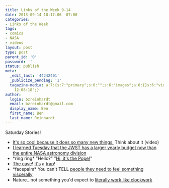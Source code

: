 ```yaml
---
title: Links of the Week 9-14
date: 2013-09-14 18:17:06 -07:00
categories:
- Links of the Week
tags:
- comics
- NASA
- videos
layout: post
type: post
parent_id: '0'
password: ''
status: publish
meta:
  _edit_last: '44242401'
  _publicize_pending: '1'
  tagazine-media: a:7:{s:7:"primary";s:0:"";s:6:"images";a:0:{}s:6:"videos";a:0:{}s:11:"image_count";i:0;s:6:"author";s:8:"44242401";s:7:"blog_id";s:8:"46163602";s:9:"mod_stamp";s:19:"2013-09-15
    12:08:18";}
author:
  login: bzreinhardt
  email: bzreinhardt@gmail.com
  display_name: Ben
  first_name: Ben
  last_name: Reinhardt
---
```


<p>Saturday Stories!</p>
<ul>
<li><a href="http://news.discovery.com/space/private-spaceflight/awesome-all-angle-virgin-galactic-test-flight-video-130909.htm" target="_blank">It's so cool because it does so many new things.</a> Think about it (video)</li>
<li><a href="http://www.bbc.co.uk/news/science-environment-23964427" target="_blank">I learned Tuesday that the JWST has a larger yearly budget now than the entire NASA astronomy division</a></li>
<li>*ring ring* "Hello?" "<a href="http://www.nytimes.com/2013/09/10/world/europe/the-popes-on-the-line-and-everyones-talking.html?nl=todaysheadlines&amp;emc=edit_th_20130910&amp;_r=0" target="_blank">Hi, it's the Pope!</a>"</li>
<li><a href="http://en.wikipedia.org/wiki/Allegory_of_the_Cave" target="_blank">The cave</a>! <a href="http://www.smbc-comics.com/index.php?db=comics&amp;id=3110" target="_blank">It's</a> a <a href="https://www.youtube.com/watch?v=4F4qzPbcFiA" target="_blank">trap</a>!</li>
<li>*facepalm* You can't TELL <a href="http://www.latimes.com/science/sciencenow/la-sci-sn-nasa-asteroid-capture-mission-20130911,0,6476409.story" target="_blank">people they need to feel something viscerally</a></li>
<li>Nature...not something you'd expect to <a href="http://www.livescience.com/39577-insects-with-leg-gears-discovered.html" target="_blank">literally work like clockwork</a></li>
</ul>
